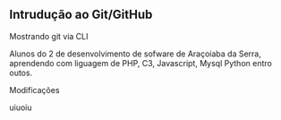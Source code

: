 ## Intrudução ao Git/GitHub

Mostrando git via CLI

Alunos do 2 de desenvolvimento de sofware de Araçoiaba da Serra, 
aprendendo com liguagem de PHP, C3, Javascript, Mysql Python entro 
outos.

Modificações

uiuoiu